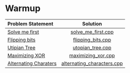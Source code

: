# Warmup

|                                   Problem Statement                                   |                          Solution                          |
|:--------------------------------------------------------------------------------------|:----------------------------------------------------------:|
| [Solve me first](https://www.hackerrank.com/challenges/solve-me-first)                | [solve_me_first.cpp](./solve_me_first.cpp)                 |
| [Flipping bits](https://www.hackerrank.com/challenges/flipping-bits)                  | [flipping_bits.cpp](./flipping_bits.cpp)                   |
| [Utipian Tree](https://www.hackerrank.com/challenges/utopian-tree)                    | [utopian_tree.cpp](./utopian_tree.cpp)                     |
| [Maximizing XOR](https://www.hackerrank.com/challenges/maximizing-xor)                | [maximizing_xor.cpp](./maximizing_xor.cpp)                 |
| [Alternating Charaters](https://www.hackerrank.com/challenges/alternating-characters) | [alternating_characters.cpp](./alternating_characters.cpp) |
